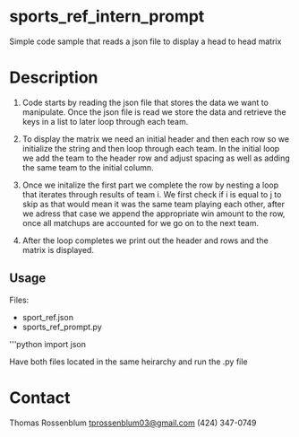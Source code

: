 # sports_ref_intern_prompt

Simple code sample that reads a json file to display a head to head matrix

# Description

1. Code starts by reading the json file that stores the data we want to manipulate. Once the json file is read we store the data and retrieve the keys in a list to later loop through each team. 

2. To display the matrix we need an initial header and then each row so we initialize the string and then loop through each team. In the initial loop we add the team to the header row and adjust spacing as well as adding the same team to the initial column. 

3. Once we initalize the first part we complete the row by nesting a loop that iterates through results of team i. We first check if i is equal to j to skip as that would mean it was the same team playing each other, after we adress that case we append the appropriate win amount to the row, once all matchups are accounted for we go on to the next team. 

4. After the loop completes we print out the header and rows and the matrix is displayed.

## Usage

Files: 
- sport_ref.json
- sports_ref_prompt.py

'''python
import json

Have both files located in the same heirarchy and run the .py file

# Contact

Thomas Rossenblum
tprossenblum03@gmail.com
(424) 347-0749
